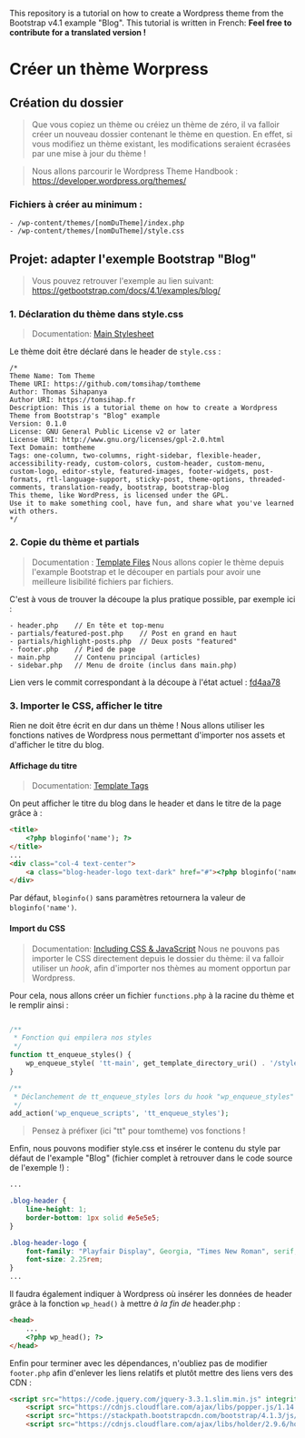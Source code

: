This repository is a tutorial on how to create a Wordpress theme from the Bootstrap v4.1 example "Blog".
This tutorial is written in French: **Feel free to contribute for a translated version !**

# Créer un thème Worpress

## Création du dossier

> Que vous copiez un thème ou créiez un thème de zéro, il va falloir créer un nouveau dossier contenant le thème en question. En effet, si vous modifiez un thème existant, les modifications seraient écrasées par une mise à jour du thème !

> Nous allons parcourir le Wordpress Theme Handbook : https://developer.wordpress.org/themes/

### Fichiers à créer au minimum :
```
- /wp-content/themes/[nomDuTheme]/index.php
- /wp-content/themes/[nomDuTheme]/style.css
```

## Projet: adapter l'exemple Bootstrap "Blog"

> Vous pouvez retrouver l'exemple au lien suivant: https://getbootstrap.com/docs/4.1/examples/blog/

### 1. Déclaration du thème dans style.css
> Documentation: [Main Stylesheet](https://developer.wordpress.org/themes/basics/main-stylesheet-style-css/)

Le thème doit être déclaré dans le header de `style.css` :
```
/*
Theme Name: Tom Theme
Theme URI: https://github.com/tomsihap/tomtheme
Author: Thomas Sihapanya
Author URI: https://tomsihap.fr
Description: This is a tutorial theme on how to create a Wordpress Theme from Bootstrap's "Blog" example
Version: 0.1.0
License: GNU General Public License v2 or later
License URI: http://www.gnu.org/licenses/gpl-2.0.html
Text Domain: tomtheme
Tags: one-column, two-columns, right-sidebar, flexible-header, accessibility-ready, custom-colors, custom-header, custom-menu, custom-logo, editor-style, featured-images, footer-widgets, post-formats, rtl-language-support, sticky-post, theme-options, threaded-comments, translation-ready, bootstrap, bootstrap-blog
This theme, like WordPress, is licensed under the GPL.
Use it to make something cool, have fun, and share what you've learned with others.
*/
```

### 2. Copie du thème et partials
> Documentation : [Template Files](https://developer.wordpress.org/themes/basics/template-files/)
Nous allons copier le thème depuis l'example Bootstrap et le découper en partials pour avoir une meilleure lisibilité fichiers par fichiers.

C'est à vous de trouver la découpe la plus pratique possible, par exemple ici :
```
- header.php    // En tête et top-menu
- partials/featured-post.php    // Post en grand en haut
- partials/highlight-posts.php  // Deux posts "featured"
- footer.php    // Pied de page
- main.php      // Contenu principal (articles)
- sidebar.php   // Menu de droite (inclus dans main.php)
```
Lien vers le commit correspondant à la découpe à l'état actuel : [fd4aa78](https://github.com/tomsihap/wp_tomtheme/commit/fd4aa78415374527a754eb0085cf994d20e6d3a3)

### 3. Importer le CSS, afficher le titre
Rien ne doit être écrit en dur dans un thème ! Nous allons utiliser les fonctions natives de Wordpress nous permettant d'importer nos assets et d'afficher le titre du blog.

#### Affichage du titre
> Documentation: [Template Tags](https://developer.wordpress.org/themes/basics/template-tags/)

On peut afficher le titre du blog dans le header et dans le titre de la page grâce à :

```html
<title>
    <?php bloginfo('name'); ?>
</title>
...
<div class="col-4 text-center">
    <a class="blog-header-logo text-dark" href="#"><?php bloginfo('name'); ?></a>
</div>
```
Par défaut, `bloginfo()` sans paramètres retournera la valeur de `bloginfo('name')`.


#### Import du CSS
> Documentation: [Including CSS & JavaScript](https://developer.wordpress.org/themes/basics/including-css-javascript/)
Nous ne pouvons pas importer le CSS directement depuis le dossier du thème: il va falloir utiliser un *hook*, afin d'importer nos thèmes au moment opportun par Wordpress.

Pour cela, nous allons créer un fichier `functions.php` à la racine du thème et le remplir ainsi : 

```php

/**
 * Fonction qui empilera nos styles
 */
function tt_enqueue_styles() {
    wp_enqueue_style( 'tt-main', get_template_directory_uri() . '/style.css');
}

/**
 * Déclanchement de tt_enqueue_styles lors du hook "wp_enqueue_styles"
 */
add_action('wp_enqueue_scripts', 'tt_enqueue_styles');
```
> Pensez à préfixer (ici "tt" pour tomtheme) vos fonctions !

Enfin, nous pouvons modifier style.css et insérer le contenu du style par défaut de l'example "Blog" (fichier complet à retrouver dans le code source de l'exemple !) :

```css
...

.blog-header {
    line-height: 1;
    border-bottom: 1px solid #e5e5e5;
}

.blog-header-logo {
    font-family: "Playfair Display", Georgia, "Times New Roman", serif;
    font-size: 2.25rem;
}
...
```

Il faudra également indiquer à Wordpress où insérer les données de header grâce à la fonction `wp_head()` à mettre *à la fin de* header.php :
```html
<head>
    ...
    <?php wp_head(); ?>
</head>
```

Enfin pour terminer avec les dépendances, n'oubliez pas de modifier `footer.php` afin d'enlever les liens relatifs et plutôt mettre des liens vers des CDN :
```html
<script src="https://code.jquery.com/jquery-3.3.1.slim.min.js" integrity="sha384-q8i/X+965DzO0rT7abK41JStQIAqVgRVzpbzo5smXKp4YfRvH+8abtTE1Pi6jizo" crossorigin="anonymous"></script>
    <script src="https://cdnjs.cloudflare.com/ajax/libs/popper.js/1.14.3/umd/popper.min.js" integrity="sha384-ZMP7rVo3mIykV+2+9J3UJ46jBk0WLaUAdn689aCwoqbBJiSnjAK/l8WvCWPIPm49" crossorigin="anonymous"></script>
    <script src="https://stackpath.bootstrapcdn.com/bootstrap/4.1.3/js/bootstrap.min.js" integrity="sha384-ChfqqxuZUCnJSK3+MXmPNIyE6ZbWh2IMqE241rYiqJxyMiZ6OW/JmZQ5stwEULTy" crossorigin="anonymous"></script>
    <script src="https://cdnjs.cloudflare.com/ajax/libs/holder/2.9.6/holder.min.js" integrity="sha256-yF/YjmNnXHBdym5nuQyBNU62sCUN9Hx5awMkApzhZR0=" crossorigin="anonymous"></script>
    
```
